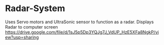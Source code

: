 # Radar-System
Uses Servo motors and UltraSonic sensor to function as a radar. Displays Radar to computer screen
https://drive.google.com/file/d/1sJ5p5Dp3YQJg7J_VdUP_HzE5XFa8NgkP/view?usp=sharing

